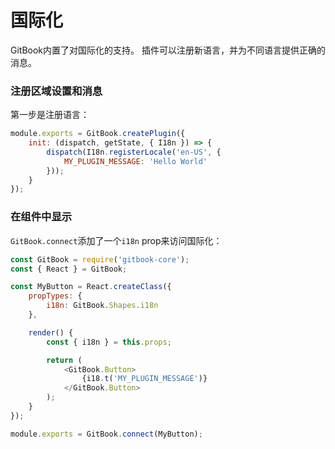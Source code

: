 # 国际化

GitBook内置了对国际化的支持。 插件可以注册新语言，并为不同语言提供正确的消息。

### 注册区域设置和消息

第一步是注册语言：

```js
module.exports = GitBook.createPlugin({
    init: (dispatch, getState, { I18n }) => {
        dispatch(I18n.registerLocale('en-US', {
            MY_PLUGIN_MESSAGE: 'Hello World'
        }));
    }
});
```

### 在组件中显示

`GitBook.connect`添加了一个`i18n` prop来访问国际化：

```js
const GitBook = require('gitbook-core');
const { React } = GitBook;

const MyButton = React.createClass({
    propTypes: {
        i18n: GitBook.Shapes.i18n
    },

    render() {
        const { i18n } = this.props;

        return (
            <GitBook.Button>
                {i18.t('MY_PLUGIN_MESSAGE')}
            </GitBook.Button>
        );
    }
});

module.exports = GitBook.connect(MyButton);
```

